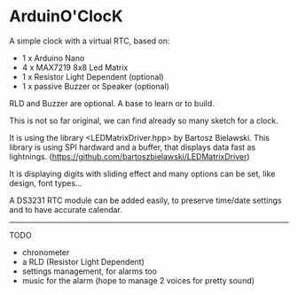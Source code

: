 # ArduinO'ClocK
A simple clock with a virtual RTC, based on:
  - 1 x Arduino Nano
  - 4 x MAX7219 8x8 Led Matrix
  - 1 x Resistor Light Dependent (optional)
  - 1 x passive Buzzer or Speaker (optional)

RLD and Buzzer are optional.
A base to learn or to build.

This is not so far original, we can find already so many sketch for a clock.

It is using the library <LEDMatrixDriver.hpp> by Bartosz Bielawski. This library is using SPI hardward and a buffer, that displays data fast as lightnings.
(https://github.com/bartoszbielawski/LEDMatrixDriver)

It is displaying digits with sliding effect and many options can be set, like design, font types...

A DS3231 RTC module can be added easily, to preserve time/date settings and to have accurate calendar.

______________________________________________________________________________________________________
TODO
  - chronometer
  - a RLD (Resistor Light Dependent)
  - settings management, for alarms too
  - music for the alarm (hope to manage 2 voices for pretty sound)
